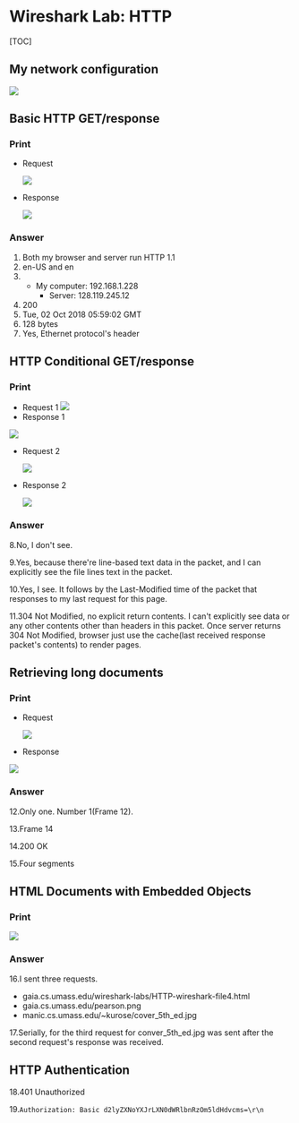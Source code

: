 # Wireshark Lab: HTTP

\[TOC\]

## My network configuration

![](../.gitbook/assets/15385030326321.jpg)

## Basic HTTP GET/response

### Print

* Request

  ![](../.gitbook/assets/15385026395859.jpg)

* Response

  ![](../.gitbook/assets/15385026649278.jpg)

### Answer

1. Both my browser and server run HTTP 1.1
2. en-US and en
3. * My computer: 192.168.1.228
     * Server: 128.119.245.12
4. 200
5. Tue, 02 Oct 2018 05:59:02 GMT
6. 128 bytes
7. Yes, Ethernet protocol's header

## HTTP Conditional GET/response

### Print

* Request 1 ![](../.gitbook/assets/15385034031905.jpg)
* Response 1

![](../.gitbook/assets/15385037418051.jpg)

* Request 2

  ![](../.gitbook/assets/15385037585935.jpg)

* Response 2

  ![](../.gitbook/assets/15385042187061.jpg)

### Answer

8.No, I don't see.

9.Yes, because there're line-based text data in the packet, and I can explicitly see the file lines text in the packet.

10.Yes, I see. It follows by the Last-Modified time of the packet that responses to my last request for this page.

11.304 Not Modified, no explicit return contents. I can't explicitly see data or any other contents other than headers in this packet. Once server returns 304 Not Modified, browser just use the cache\(last received response packet's contents\) to render pages.

## Retrieving long documents

### Print

* Request 

  ![](../.gitbook/assets/15385058680552.jpg)

* Response

![](../.gitbook/assets/15385058971781.jpg)

### Answer

12.Only one. Number 1\(Frame 12\).

13.Frame 14

14.200 OK

15.Four segments

## HTML Documents with Embedded Objects

### Print

![](../.gitbook/assets/15385064375054.jpg)

### Answer

16.I sent three requests.

* gaia.cs.umass.edu/wireshark-labs/HTTP-wireshark-file4.html
* gaia.cs.umass.edu/pearson.png
* manic.cs.umass.edu/~kurose/cover\_5th\_ed.jpg

17.Serially, for the third request for conver\_5th\_ed.jpg was sent after the second request's response was received.

## HTTP Authentication

18.401 Unauthorized

19.`Authorization: Basic d2lyZXNoYXJrLXN0dWRlbnRzOm5ldHdvcms=\r\n`

